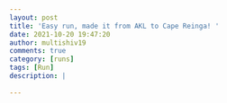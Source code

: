 ```yaml
---
layout: post
title: 'Easy run, made it from AKL to Cape Reinga! '
date: 2021-10-20 19:47:20
author: multishiv19
comments: true
category: [runs]
tags: [Run]
description: |
    
---
```





<div width='100%' class='strava-embed-placeholder' data-embed-type='activity' data-embed-id='6139637522'></div>
<script src='https://strava-embeds.com/embed.js'></script>
